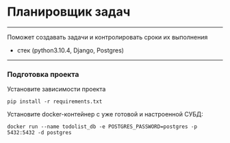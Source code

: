 # Планировщик задач
***
Поможет создавать задачи и контролировать сроки их выполнения

* стек (python3.10.4, Django, Postgres)
***
### Подготовка проекта
Установите зависимости проекта
```
pip install -r requirements.txt
```
Установите docker-контейнер с уже готовой и настроенной СУБД:
```
docker run --name todolist_db -e POSTGRES_PASSWORD=postgres -p 5432:5432 -d postgres
```